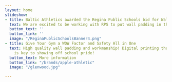 ```yaml
---
layout: home
slideshow:
- title: Baltic Athletics awarded the Regina Public Schools bid for Wall Padding!
  text: We are excited to be working with RPS to put wall padding in their schools.
  button_text: ''
  button_link: ''
  image: "/ReginaPublicSchoolsBanner4.png"
- title: Give Your Gym a WOW Factor and Safety All in One
  text: High quality wall padding and workmanship! Digital printing that won't peel
    is key to showing off school pride!
  button_text: More information
  button_link: "/brands/apple-athletic"
  image: "/glenwood.jpg"

---
```

